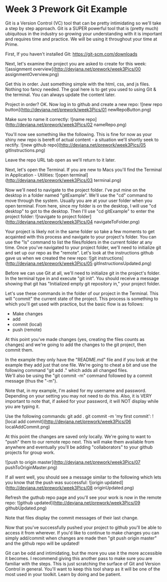 Week 3 Prework Git Example
====================
Git is a Version Control (VC) tool that can be pretty intimidating so we'll take a step by step approach. Git is a SUPER powerful tool that is (pretty much) ubiquitous in the industry so growing your understanding with it is important and requires time and practice. We will be using it throughout your time at Prime.

First, If you haven't installed Git: https://git-scm.com/downloads

Next, let's examine the project you are asked to create for this week:  
![assignment overview](http://devjana.net/prework/week3Pics/00 assignmentOverview.png)

Get this in order. Just something simple with the html, css, and js files. Nothing too fancy needed. The goal here is to get you used to using Git & the terminal. You can always update the content later.

Project in order? OK. Now log in to github and create a new repo:
![new repo button](http://devjana.net/prework/week3Pics/01 newRepoButton.png)

Make sure to name it correctly:
![name repo](http://devjana.net/prework/week3Pics/02 nameRepo.png)

You'll now see something like the following. This is fine for now as your shiny new repo is bereft of actual content - a situation we'll shortly seek to rectify.
![new github repo](http://devjana.net/prework/week3Pics/05 gitInstructions.png)

Leave the repo URL tab open as we'll return to it later.

Next, let's open the Terminal. If you are new to Macs you'll find the Terminal in Application - Utilities:
![open terminal](http://devjana.net/prework/week3Pics/03 terminal.png)

Now we'll need to navigate to the project folder. I've put mine on the desktop in a folder named "gitExample". We'll use the "cd" command to move through the system. Usually you are at your user folder when you open terminal. From here, since my folder is on the desktop, I will use "cd desktop" to got to the desktop. Then I'll use "cd gitExample" to enter the project folder:
![navigate to project folder](http://devjana.net/prework/week3Pics/04 navigateToFolder.png)

Your project is likely not in the same folder so take a few moments to get acqainted with this process and navigate to your project's folder. You can use the "ls" command to list the files/folders in the current folder at any time.
Once you've navigated to your project folder, we'll need to initialize git and set up our repo as the "remote". Let's look at the instructions github gave us when we created the new repo:
![git instructions](http://devjana.net/prework/week3Pics/05 gitInstructionsUpdated.png)

Before we can use Git at all, we'll need to initialize git in the project's folder. In the terminal type in and execute "git init". You should receive a message showing that git has "Initialized empty git repository in," your project folder.

Let's use these commands in the folder of our project in the Terminal. This will "commit" the current state of the project.
This process is something to which you'll get used with practice, but the basic flow is as follows:
* Make changes
* add
* commit (local)
* push (remote)

At this point you've made changes (yes, creating the files counts as changes) and we're going to add the changes to the git project, then commit them.

In the example they only have the "README.md" file and if you look at the example they add just that one file. We're going to cheat a bit and use the following command "git add ." which adds all changed files.  
We'll also be using the "git commit -m" command followed by a commit message (thus the "-m").

Note that, in my example, I'm asked for my username and password. Depending on your setting you may not need to do this. Also, it is VERY important to note that, if asked for your password, it will NOT display while you are typing it.

Use the following commands:
git add .
git commit -m 'my first commit':
![local add commit](http://devjana.net/prework/week3Pics/06 localAddCommit.png)

At this point the changes are saved only locally. We're going to want to "push" them to our remote repo next. This will make them available from anywhere and eventually you'll be adding "collaborators" to your github projects for group work.


![push to origin master](http://devjana.net/prework/week3Pics/07 pushToOriginMaster.png)

If all went well, you should see a message similar to the following which lets you know that the push was successful:
![origin updated](http://devjana.net/prework/week3Pics/08 originUpdated.png)

Refresh the guthub repo page and you'll see your work is now in the remote repo:
![github updated](http://devjana.net/prework/week3Pics/09 githubUpdated.png)

Note that files display the commit messages of their last change.

Now that you've successfully pushed your project to github you'll be able to access it from wherever. If you'd like to continue to make changes you can simply add/commit when changes are made then "git push origin master" and the github repo will be updated!

Git can be odd and intimidating, but the more you use it the more accessible it becomes. I recommend giving this another pass to make sure you are familiar with the steps. This is just scratching the surface of Git and Version Control in general. You'll want to keep this tool sharp as it will be one of the most used in your toolkit. Learn by doing and be patient.
